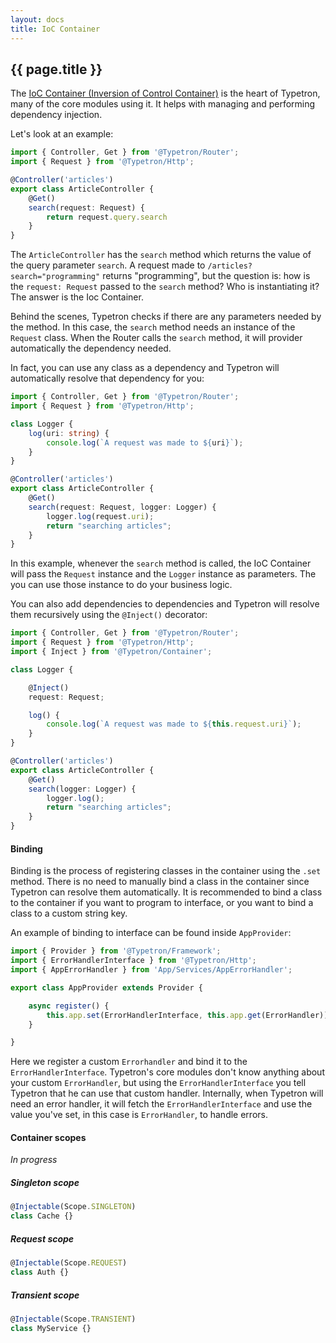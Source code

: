 ```yaml
---
layout: docs
title: IoC Container
---
```


## {{ page.title }}

The [IoC Container (Inversion of Control Container)](https://www.martinfowler.com/articles/injection.html) is
the heart of Typetron, many of the core modules using it. It helps with managing and performing dependency
injection.

Let's look at an example:

```ts
import { Controller, Get } from '@Typetron/Router';
import { Request } from '@Typetron/Http';

@Controller('articles')
export class ArticleController {
    @Get()
    search(request: Request) {
        return request.query.search
    }
}
```

The `ArticleController` has the `search` method which returns the value of the query parameter `search`. A
request made to `/articles?search="programming"` returns "programming", but the question is: how is the 
`request: Request` passed to the `search` method? Who is instantiating it? The answer is the Ioc Container.

Behind the scenes, Typetron checks if there are any parameters needed by the method. In this case, the 
`search` method needs an instance of the `Request` class. When the Router calls the `search` method, it will
provider automatically the dependency needed.

In fact, you can use any class as a dependency and Typetron will automatically resolve that dependency for you:
  
```ts
import { Controller, Get } from '@Typetron/Router';
import { Request } from '@Typetron/Http';

class Logger {
    log(uri: string) {
        console.log(`A request was made to ${uri}`);
    }
}

@Controller('articles')
export class ArticleController {
    @Get()
    search(request: Request, logger: Logger) {
        logger.log(request.uri);
        return "searching articles";
    }
}
```

In this example, whenever the `search` method is called, the IoC Container will pass the `Request` instance
and the `Logger` instance as parameters. The you can use those instance to do your business logic.

You can also add dependencies to dependencies and Typetron will resolve them recursively using the `@Inject()`
decorator:

```ts
import { Controller, Get } from '@Typetron/Router';
import { Request } from '@Typetron/Http';
import { Inject } from '@Typetron/Container';

class Logger {

    @Inject()
    request: Request;

    log() {
        console.log(`A request was made to ${this.request.uri}`);
    }
}

@Controller('articles')
export class ArticleController {
    @Get()
    search(logger: Logger) {
        logger.log();
        return "searching articles";
    }
}
```
#### Binding
Binding is the process of registering classes in the container using the `.set` method. There is no need to
manually bind a class in the container since Typetron can resolve them automatically. It is recommended to
bind a class to the container if you want to program to interface, or you want to bind a class to a custom
string key.
 
An example of binding to interface can be found inside `AppProvider`: 
```ts
import { Provider } from '@Typetron/Framework';
import { ErrorHandlerInterface } from '@Typetron/Http';
import { AppErrorHandler } from 'App/Services/AppErrorHandler';

export class AppProvider extends Provider {

    async register() {
        this.app.set(ErrorHandlerInterface, this.app.get(ErrorHandler));
    }

}
```
Here we register a custom `Errorhandler`
and bind it to the `ErrorHandlerInterface`. Typetron's core modules don't know anything about your custom
`ErrorHandler`, but using the `ErrorHandlerInterface` you tell Typetron that he can use that custom handler.
Internally, when Typetron will need an error handler, it will fetch the `ErrorHandlerInterface` and use the
value you've set, in this case is `ErrorHandler`, to handle errors. 

#### Container scopes
_In progress_

##### Singleton scope
```ts
@Injectable(Scope.SINGLETON)
class Cache {}
```

##### Request scope
```ts
@Injectable(Scope.REQUEST)
class Auth {}
```

##### Transient scope
```ts
@Injectable(Scope.TRANSIENT)
class MyService {}
```

